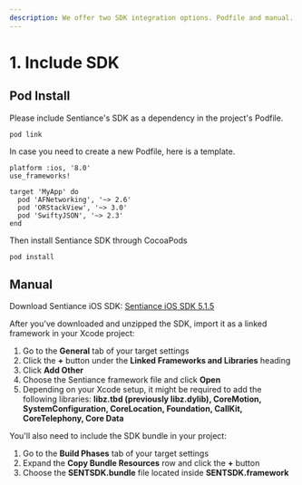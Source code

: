 ```yaml
---
description: We offer two SDK integration options. Podfile and manual.
---
```


# 1. Include SDK

## Pod Install

Please include Sentiance's SDK as a dependency in the project's Podfile.

```
pod link
```

In case you need to create a new Podfile, here is a template.

```text
platform :ios, '8.0'
use_frameworks!

target 'MyApp' do
  pod 'AFNetworking', '~> 2.6'
  pod 'ORStackView', '~> 3.0'
  pod 'SwiftyJSON', '~> 2.3'
end
```

Then install Sentiance SDK through CocoaPods

```
pod install
```

## Manual

Download Sentiance iOS SDK: [Sentiance iOS SDK 5.1.5](https://s3-eu-west-1.amazonaws.com/sentiance-sdk/ios/transport/SENTSDK-5.1.5.framework.zip)

After you've downloaded and unzipped the SDK, import it as a linked framework in your Xcode project:

1. Go to the **General** tab of your target settings
2. Click the **+** button under the **Linked Frameworks and Libraries** heading
3. Click **Add Other**
4. Choose the Sentiance framework file and click **Open**
5. Depending on your Xcode setup, it might be required to add the following libraries: **libz.tbd \(previously libz.dylib\), CoreMotion, SystemConfiguration, CoreLocation, Foundation, CallKit, CoreTelephony, Core Data**

You'll also need to include the SDK bundle in your project:

1. Go to the **Build Phases** tab of your target settings
2. Expand the **Copy Bundle Resources** row and click the **+** button
3. Choose the **SENTSDK.bundle** file located inside **SENTSDK.framework**

